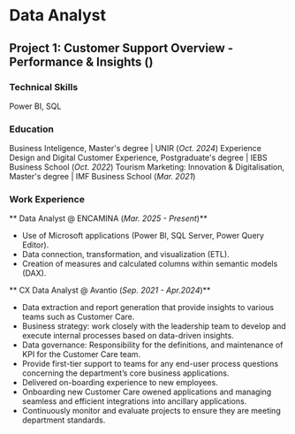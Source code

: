 # Data Analyst

## Project 1: Customer Support Overview - Performance & Insights () 

### Technical Skills
Power BI, SQL

### Education
Business Inteligence, Master's degree | UNIR (_Oct. 2024_)
Experience Design and Digital Customer Experience, Postgraduate's degree | IEBS Business School (_Oct. 2022_)
Tourism Marketing: Innovation & Digitalisation, Master's degree | IMF Business School (_Mar. 2021_)

### Work Experience 
** Data Analyst @ ENCAMINA (_Mar. 2025 - Present_)**
- Use of Microsoft applications (Power BI, SQL Server, Power Query Editor).
- Data connection, transformation, and visualization (ETL).
- Creation of measures and calculated columns within semantic models (DAX).

** CX Data Analyst @ Avantio (_Sep. 2021 - Apr.2024_)**
- Data extraction and report generation that provide insights to various teams such as Customer Care.
- Business strategy: work closely with the leadership team to develop and execute internal processes based on data-driven insights.
- Data governance: Responsibility for the definitions, and maintenance of KPI for the Customer Care team.
- Provide first-tier support to teams for any end-user process questions concerning the department’s core business applications.
- Delivered on-boarding experience to new employees.
- Onboarding new Customer Care owened applications and managing seamless and efficient integrations into ancillary applications.
- Continuously monitor and evaluate projects to ensure they are meeting department standards.


